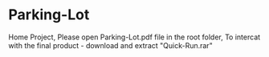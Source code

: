 # Parking-Lot
Home Project,
Please open Parking-Lot.pdf file in the root folder,
To intercat with the final product - download and extract "Quick-Run.rar"
